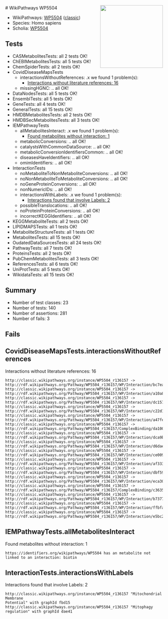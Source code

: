 <img style="float: right; width: 200px" src="https://cms-assets.nporadio.nl/npo3fm/NPO-Serious-Request-Logo-Groen-Ik-Steun-RGB.png" />
# WikiPathways WP5504

* WikiPathways: [WP5504](https://wikipathways.org/pathways/WP5504) ([classic](https://classic.wikipathways.org/instance/WP5504))
* Species: Homo sapiens
* Scholia: [WP5504](https://scholia.toolforge.org/wikipathways/WP5504)
## Tests
* CASMetabolitesTests: all 2 tests OK!
* ChEBIMetabolitesTests: all 5 tests OK!
* ChemSpiderTests: all 2 tests OK!
* CovidDiseaseMapsTests
    * interactionsWithoutReferences: .x we found 1 problem(s):
        * [Interactions without literature references: 16](#9701cce7)
    * missingHGNC: .. all OK!
* DataNodesTests: all 5 tests OK!
* EnsemblTests: all 5 tests OK!
* GeneTests: all 4 tests OK!
* GeneralTests: all 15 tests OK!
* HMDBMetabolitesTests: all 2 tests OK!
* HMDBSecMetabolitesTests: all 3 tests OK!
* IEMPathwayTests
    * allMetabolitesInteract: .x we found 1 problem(s):
        * [Found metabolites without interaction: 1](#2bc2e7ec)
    * metabolicConversions: .. all OK!
    * catalystsWithCommonDataSource: .. all OK!
    * metabolicConversionIdentifiersCommon: .. all OK!
    * diseasesHaveIdentifiers: .. all OK!
    * omimIdentifiers: .. all OK!
* InteractionTests
    * noMetaboliteToNonMetaboliteConversions: .. all OK!
    * noNonMetaboliteToMetaboliteConversions: .. all OK!
    * noGeneProteinConversions: .. all OK!
    * nonNumericIDs: .. all OK!
    * interactionsWithLabels: .x we found 1 problem(s):
        * [Interactions found that involve Labels: 2](#630d2679)
    * possibleTranslocations: .. all OK!
    * noProteinProteinConversions: .. all OK!
    * incorrectKEGGIdentifiers: .. all OK!
* KEGGMetaboliteTests: all 2 tests OK!
* LIPIDMAPSTests: all 1 tests OK!
* MetaboliteStructureTests: all 1 tests OK!
* MetabolitesTests: all 15 tests OK!
* OudatedDataSourcesTests: all 24 tests OK!
* PathwayTests: all 7 tests OK!
* ProteinsTests: all 2 tests OK!
* PubChemMetabolitesTests: all 3 tests OK!
* ReferencesTests: all 6 tests OK!
* UniProtTests: all 5 tests OK!
* WikidataTests: all 15 tests OK!


## Summary

* Number of test classes: 23
* Number of tests: 140
* Number of assertions: 281
* Number of fails: 3

## Fails

<a name="9701cce7" />

## CovidDiseaseMapsTests.interactionsWithoutReferences

Interactions without literature references: 16
```
http://classic.wikipathways.org/instance/WP5504_r136157 -> http://rdf.wikipathways.org/Pathway/WP5504_r136157/WP/Interaction/bc7ea
http://classic.wikipathways.org/instance/WP5504_r136157 -> http://rdf.wikipathways.org/Pathway/WP5504_r136157/WP/Interaction/a10a8
http://classic.wikipathways.org/instance/WP5504_r136157 -> http://rdf.wikipathways.org/Pathway/WP5504_r136157/WP/Interaction/dc157
http://classic.wikipathways.org/instance/WP5504_r136157 -> http://rdf.wikipathways.org/Pathway/WP5504_r136157/WP/Interaction/c22d1
http://classic.wikipathways.org/instance/WP5504_r136157 -> http://rdf.wikipathways.org/Pathway/WP5504_r136157/WP/Interaction/a47fe
http://classic.wikipathways.org/instance/WP5504_r136157 -> http://rdf.wikipathways.org/Pathway/WP5504_r136157/ComplexBinding/da100
http://classic.wikipathways.org/instance/WP5504_r136157 -> http://rdf.wikipathways.org/Pathway/WP5504_r136157/WP/Interaction/dca9b
http://classic.wikipathways.org/instance/WP5504_r136157 -> http://rdf.wikipathways.org/Pathway/WP5504_r136157/WP/Interaction/d6dae
http://classic.wikipathways.org/instance/WP5504_r136157 -> http://rdf.wikipathways.org/Pathway/WP5504_r136157/WP/Interaction/ce009
http://classic.wikipathways.org/instance/WP5504_r136157 -> http://rdf.wikipathways.org/Pathway/WP5504_r136157/WP/Interaction/af333
http://classic.wikipathways.org/instance/WP5504_r136157 -> http://rdf.wikipathways.org/Pathway/WP5504_r136157/WP/Interaction/dbf59
http://classic.wikipathways.org/instance/WP5504_r136157 -> http://rdf.wikipathways.org/Pathway/WP5504_r136157/WP/Interaction/eca30
http://classic.wikipathways.org/instance/WP5504_r136157 -> http://rdf.wikipathways.org/Pathway/WP5504_r136157/ComplexBinding/c3635
http://classic.wikipathways.org/instance/WP5504_r136157 -> http://rdf.wikipathways.org/Pathway/WP5504_r136157/WP/Interaction/b7377
http://classic.wikipathways.org/instance/WP5504_r136157 -> http://rdf.wikipathways.org/Pathway/WP5504_r136157/WP/Interaction/ffbfa
http://classic.wikipathways.org/instance/WP5504_r136157 -> http://rdf.wikipathways.org/Pathway/WP5504_r136157/WP/Interaction/e5bc2
```

<a name="2bc2e7ec" />

## IEMPathwayTests.allMetabolitesInteract

Found metabolites without interaction: 1
```
https://identifiers.org/wikipathways/WP5504 has an metabolite not linked to an interaction: biotin
```

<a name="630d2679" />

## InteractionTests.interactionsWithLabels

Interactions found that involve Labels: 2
```
http://classic.wikipathways.org/instance/WP5504_r136157 "Mitochondrial
Membrane
Potential" with graphId fbd15
http://classic.wikipathways.org/instance/WP5504_r136157 "Mitophagy
regulation" with graphId dae41
```

